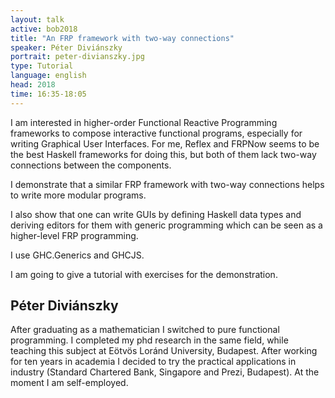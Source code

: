 ```yaml
---
layout: talk
active: bob2018
title: "An FRP framework with two-way connections"
speaker: Péter Diviánszky
portrait: peter-divianszky.jpg
type: Tutorial
language: english
head: 2018
time: 16:35-18:05
---
```


I am interested in higher-order Functional Reactive Programming
frameworks to compose interactive functional programs, especially for
writing Graphical User Interfaces. For me, Reflex and FRPNow seems to
be the best Haskell frameworks for doing this, but both of them lack
two-way connections between the components.

I demonstrate that a similar FRP framework with two-way connections
helps to write more modular programs.

I also show that one can write GUIs by defining Haskell data types and
deriving editors for them with generic programming which can be seen
as a higher-level FRP programming.

I use GHC.Generics and GHCJS.

I am going to give a tutorial with exercises for the demonstration.


## Péter Diviánszky

After graduating as a mathematician I switched to pure functional
programming. I completed my phd research in the same field, while
teaching this subject at Eötvös Loránd University, Budapest. After
working for ten years in academia I decided to try the practical
applications in industry (Standard Chartered Bank, Singapore and
Prezi, Budapest). At the moment I am self-employed.

